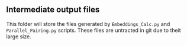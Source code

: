 ## Intermediate output files

This folder will store the files generated by `Embeddings_Calc.py` and `Parallel_Pairing.py` scripts. These files are untracted in git due to theit large size.